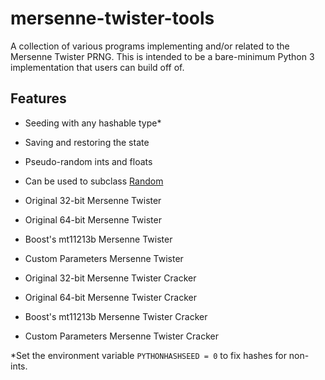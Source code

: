 # mersenne-twister-tools
A collection of various programs implementing and/or related to the Mersenne Twister PRNG. This is intended to be a bare-minimum Python 3 implementation that users can build off of.

## Features
- Seeding with any hashable type*
- Saving and restoring the state
- Pseudo-random ints and floats
- Can be used to subclass [Random](https://docs.python.org/3/library/random.html)

- Original 32-bit Mersenne Twister
- Original 64-bit Mersenne Twister
- Boost's mt11213b Mersenne Twister
- Custom Parameters Mersenne Twister

- Original 32-bit Mersenne Twister Cracker
- Original 64-bit Mersenne Twister Cracker
- Boost's mt11213b Mersenne Twister Cracker
- Custom Parameters Mersenne Twister Cracker

\*Set the environment variable `PYTHONHASHSEED = 0` to fix hashes for non-ints.
